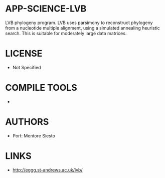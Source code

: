 APP-SCIENCE-LVB
===============

LVB phylogeny program.  LVB uses parsimony to reconstruct phylogeny from a nucleotide multiple alignment, using a simulated annealing heuristic search. This is suitable for moderately large data matrices.

LICENSE
===============
* Not Specified

COMPILE TOOLS
===============
* 

AUTHORS
===============
* Port: Mentore Siesto

LINKS
===============
* http://eggg.st-andrews.ac.uk/lvb/
